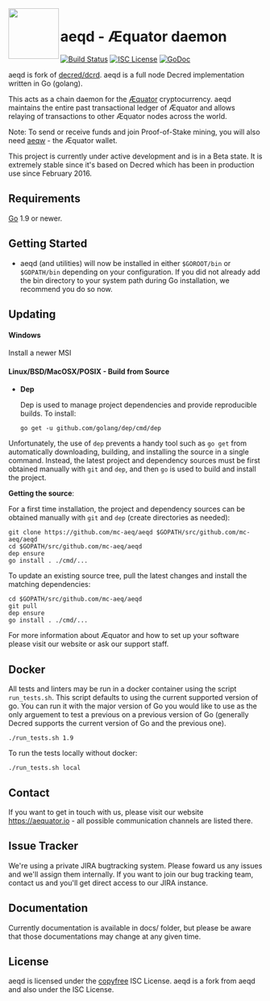 <img align="left" width="100" height="100" src="https://aequator.io/AEC_Logo_Final_RGB.svg">

aeqd - Æquator daemon
====
[![Build Status](https://travis-ci.org/mc-aeq/aeqd.png?branch=master)](https://travis-ci.org/mc-aeq/aeqd)
[![ISC License](http://img.shields.io/badge/license-ISC-blue.svg)](http://copyfree.org)
[![GoDoc](https://img.shields.io/badge/godoc-reference-blue.svg)](https://godoc.org/github.com/mc-aeq/aeqd)

aeqd is fork of [decred/dcrd]. aeqd is a full node Decred implementation written in Go (golang).

This acts as a chain daemon for the [Æquator](https://aequator.iog) cryptocurrency.
aeqd maintains the entire past transactional ledger of Æquator and allows relaying of transactions to other Æquator nodes across the world. 

Note: To send or receive funds and join Proof-of-Stake mining, you will also need [aeqw](https://github.com/mc-aeq/aeqw) - the Æquator wallet.

This project is currently under active development and is in a Beta state.  It is extremely stable since it's based on Decred which has been in production use since February 2016.

## Requirements

[Go](http://golang.org) 1.9 or newer.

## Getting Started

- aeqd (and utilities) will now be installed in either ```$GOROOT/bin``` or  ```$GOPATH/bin``` depending on your configuration.  If you did not already add the bin directory to your system path during Go installation, we recommend you do so now.

## Updating

#### Windows

Install a newer MSI

#### Linux/BSD/MacOSX/POSIX - Build from Source

- **Dep**

  Dep is used to manage project dependencies and provide reproducible builds.
  To install:

  `go get -u github.com/golang/dep/cmd/dep`

Unfortunately, the use of `dep` prevents a handy tool such as `go get` from automatically downloading, building, and installing the source in a single command.  Instead, the latest project and dependency sources must be first obtained manually with `git` and `dep`, and then `go` is used to build and install the project.

**Getting the source**:

For a first time installation, the project and dependency sources can be obtained manually with `git` and `dep` (create directories as needed):

```
git clone https://github.com/mc-aeq/aeqd $GOPATH/src/github.com/mc-aeq/aeqd
cd $GOPATH/src/github.com/mc-aeq/aeqd
dep ensure
go install . ./cmd/...
```

To update an existing source tree, pull the latest changes and install the matching dependencies:

```
cd $GOPATH/src/github.com/mc-aeq/aeqd
git pull
dep ensure
go install . ./cmd/...
```

For more information about Æquator and how to set up your software please visit our website or ask our support staff.

## Docker

All tests and linters may be run in a docker container using the script `run_tests.sh`.  This script defaults to using the current supported version of
go.  You can run it with the major version of Go you would like to use as the only arguement to test a previous on a previous version of Go (generally Decred
supports the current version of Go and the previous one).

```
./run_tests.sh 1.9
```

To run the tests locally without docker:

```
./run_tests.sh local
```

## Contact

If you want to get in touch with us, please visit our website https://aequator.io - all possible communication channels are listed there.

## Issue Tracker

We're using a private JIRA bugtracking system. Please foward us any issues and we'll assign them internally. If you want to join our bug tracking team, contact us and you'll get direct access to our JIRA instance.

## Documentation

Currently documentation is available in docs/ folder, but please be aware that those documentations may change at any given time.

## License

aeqd is licensed under the [copyfree](http://copyfree.org) ISC License.
aeqd is a fork from aeqd and also under the ISC License.

[//]: # (These are reference links used in the body of this note and get stripped out when the markdown processor does its job. There is no need to format nicely because it shouldn't be seen. Thanks SO - http://stackoverflow.com/questions/4823468/store-comments-in-markdown-syntax)

   [decred/dcrd]: <https://github.com/decred/dcrd> 